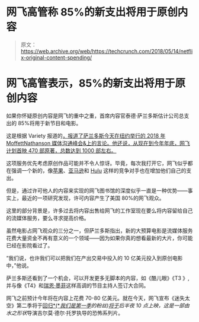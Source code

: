 # 网飞高管称 85%的新支出将用于原创内容 

> 原文：<https://web.archive.org/web/https://techcrunch.com/2018/05/14/netflix-original-content-spending/>

# 网飞高管表示，85%的新支出将用于原创内容

如果你怀疑原创内容是网飞的重中之重，首席内容官泰德·萨兰多斯估计公司总支出的 85%将用于新节目和电影。

这是根据 Variety 报道的[，报道了萨兰多斯今天在纽约举行的 2018 年 MoffettNathanson 媒体沟通峰会&上的言论。他还说，从现在到今年年底，网飞计划首映 470 部原著，总数达到 1000 部左右。](https://web.archive.org/web/20221025223428/http://variety.com/2018/digital/news/netflix-original-spending-85-percent-1202809623/)

这项服务优先考虑原创作品可能并不令人惊讶。毕竟，每次我打开它，网飞似乎都在强调一个新的，像[苹果](https://web.archive.org/web/20221025223428/https://techcrunch.com/2017/08/16/apple-said-to-be-spending-1-billion-on-original-content-in-2018/)、[亚马逊](https://web.archive.org/web/20221025223428/https://techcrunch.com/2017/11/13/amazon-is-making-a-lord-of-the-rings-prequel-series/)和 [Hulu](https://web.archive.org/web/20221025223428/https://techcrunch.com/2017/09/15/hulu-to-spend-2-5-billion-on-content-in-2017-add-7-more-original-series/) 这样的竞争对手也在增加他们自己的支出。

但是，通过许可他人的内容来实现的网飞图书馆的深度似乎一直是一种优势——事实上，最近的一项研究发现，许可内容产生了美国 80%的网飞观众。

这里的部分背景是，许多过去将内容出售给网飞的工作室现在要么将内容留给自己的流媒体服务，要么寻求提高价格。

虽然电影占网飞观众的三分之一，但萨兰多斯指出，新的大预算电影是流媒体服务花费大量资金不再有意义的一个领域——因为如果你真的想看最新的大片，你可能已经在影院看过了。

“我们说，也许我们可以把我们在产出交易中投入的 10 亿美元投入到原创电影中，”他说。

萨兰多斯还看到了一个机会，可以开发更多无脚本的内容，如《酷儿眼》《T3 》,并与像《T4》和[瑞恩·墨菲](https://web.archive.org/web/20221025223428/https://techcrunch.com/2018/02/14/ryan-murphy-joins-netflix/)这样高调的节目主持人签订大合同。

网飞之前预计今年将在内容上花费 70-80 亿美元。就在今天，网飞宣布《迷失太空》第二季将于[回归*(*](https://web.archive.org/web/20221025223428/https://techcrunch.com/2018/05/14/lost-in-space-is-coming-back-for-a-second-season/)*[我们是第一季](https://web.archive.org/web/20221025223428/https://techcrunch.com/2018/04/22/original-content-lost-in-space/)的粉丝)[将于](https://web.archive.org/web/20221025223428/http://variety.com/2018/tv/news/guillermo-del-toro-presents-10-after-midnight-netflix-series-1202805978/)*后半夜 *10 点*上映，这是一部由*水之形状*导演吉尔莫·德尔·托罗执导的恐怖系列片。